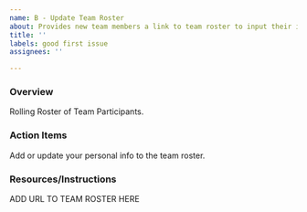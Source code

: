 ```yaml
---
name: B - Update Team Roster
about: Provides new team members a link to team roster to input their information
title: ''
labels: good first issue
assignees: ''

---
```


### Overview
Rolling Roster of Team Participants.

### Action Items
Add or update your personal info to the team roster.

### Resources/Instructions
ADD URL TO TEAM ROSTER HERE
